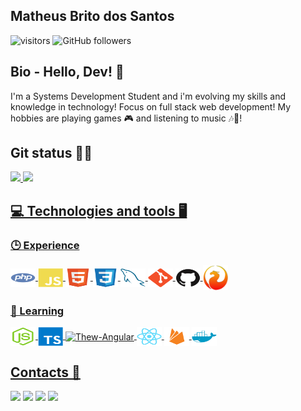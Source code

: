## Matheus Brito dos Santos  

![visitors](https://visitor-badge.glitch.me/badge?page_id=matthew-sbrito.visitor-badge)
![GitHub followers](https://img.shields.io/github/followers/matthew-sbrito?style=social)
 
 ## Bio - Hello, Dev! 👋
 I'm a Systems Development Student and i'm evolving my skills and knowledge in technology! Focus on full stack web development!
 My hobbies are playing games 🎮 and listening to music 🎶🎸!
 
 ## Git status 🧑‍💻
 <div>
  <a href="https://github.com/matthew-sbrito">
   <img height="180em" src="https://github-readme-stats.vercel.app/api/top-langs/?username=matthew-sbrito&layout=compact&langs_count=6&theme=react"/>
  <img height="180em" src="https://github-readme-stats.vercel.app/api?username=matthew-sbrito&show_icons=true&theme=react&include_all_commits=true&count_private=true"/>
<div>
 
## 💻 Technologies and tools 🖥️

### 🕒 Experience
 <div>
  <img align="center" alt="Thew-PHP" height="30" width="40" src="https://raw.githubusercontent.com/devicons/devicon/master/icons/php/php-plain.svg">
  <img align="center" alt="Thew-JS" height="30" width="40" src="https://raw.githubusercontent.com/devicons/devicon/master/icons/javascript/javascript-plain.svg">
 <img align="center" alt="Thew-HTML" height="30" width="40" src="https://raw.githubusercontent.com/devicons/devicon/master/icons/html5/html5-original.svg">
  <img align="center" alt="Thew-CSS" height="30" width="40" src="https://raw.githubusercontent.com/devicons/devicon/master/icons/css3/css3-original.svg">
  <img align="center" title="Thew-MySql" alt="Logo MySql" height="30" width="40" src="https://raw.githubusercontent.com/devicons/devicon/master/icons/mysql/mysql-original.svg">  
  <img align="center" title="Thew-Git" alt="Logo Git" height="30" width="40" src="https://raw.githubusercontent.com/devicons/devicon/master/icons/git/git-original.svg"> 
  <img align="center" title="Thew-GitHub" alt="Logo GitHub" height="30" width="40" src="https://github.com/devicons/devicon/blob/master/icons/github/github-original.svg">
  <img align="center" title="Thew-Firebird" alt="Logo Firebird" height="40" width="40" src="/img/firebird.png">
</div> 

### 📙 Learning

<div>
    <img align="center" title="Thew-Node" alt="Logo Node" height="30" width="40" src="https://raw.githubusercontent.com/devicons/devicon/master/icons/nodejs/nodejs-original.svg">
    <img align="center" alt="Thew-TS" height="30" width="40" src="https://raw.githubusercontent.com/devicons/devicon/master/icons/typescript/typescript-plain.svg">
   <img align="center" alt="Thew-Angular" height="43" width="40" src="https://upload.wikimedia.org/wikipedia/commons/thumb/c/cf/Angular_full_color_logo.svg/240px-Angular_full_color_logo.svg.png">
  <img align="center" alt="Thew-REACT" height="30" width="40" src="https://raw.githubusercontent.com/devicons/devicon/master/icons/react/react-original.svg">
  <img align="center" title="Thew-Firebase" alt="Logo Firebase" height="30" width="40" src="https://github.com/devicons/devicon/blob/master/icons/firebase/firebase-plain.svg">
  <img align="center" title="Thew-Docker" alt="Logo Docker" height="30" width="40" src="https://github.com/devicons/devicon/blob/master/icons/docker/docker-plain.svg">
</div>
 
## Contacts 📱
 
 <div>
  <a href = "mailto: matheusbr032@gmail.com"><img src="https://img.shields.io/badge/-Gmail-%23EA4335?style=for-the-badge&logo=gmail&logoColor=white"></a>
  <a href="https://www.linkedin.com/in/matthew-sbrito/" target="_blank"><img src="https://img.shields.io/badge/-LinkedIn-%230077B5?style=for-the-badge&logo=linkedin&logoColor=white"></a>
  <a href="https://www.instagram.com/matheus_brito__/" target="_blank"><img src="https://img.shields.io/badge/-Instagram-%23E4405F?style=for-the-badge&logo=instagram&logoColor=white"></a>
  <a href="https://api.whatsapp.com/send?phone=5577998442230" target="_blank"><img src="https://img.shields.io/badge/-Whatsapp-%23?style=for-the-badge&logo=whatsapp&logoColor=white"></a>
</div>
